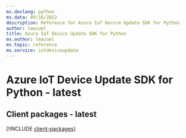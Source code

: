 ```yaml
---
ms.devlang: python
ms.data: 09/16/2022
description: Reference for Azure IoT Device Update SDK for Python
author: lmazuel
title: Azure IoT Device Update SDK for Python
ms.author: lmazuel
ms.topic: reference
ms.service: iotdeviceupdate
---
```

# Azure IoT Device Update SDK for Python - latest

## Client packages - latest
[!INCLUDE [client-packages](iot-device-update-client-index.md)]